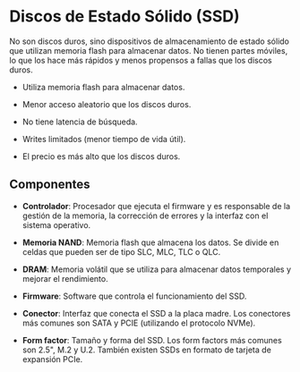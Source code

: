 # Discos de Estado Sólido (SSD)

No son discos duros, sino dispositivos de almacenamiento de estado sólido que utilizan memoria flash para almacenar datos. No tienen partes móviles, lo que los hace más rápidos y menos propensos a fallas que los discos duros.

- Utiliza memoria flash para almacenar datos.

- Menor acceso aleatorio que los discos duros.

- No tiene latencia de búsqueda.

- Writes limitados (menor tiempo de vida útil).

- El precio es más alto que los discos duros.

## Componentes

- **Controlador**: Procesador que ejecuta el firmware y es responsable de la gestión de la memoria, la corrección de errores y la interfaz con el sistema operativo.

- **Memoria NAND**: Memoria flash que almacena los datos. Se divide en celdas que pueden ser de tipo SLC, MLC, TLC o QLC.

- **DRAM**: Memoria volátil que se utiliza para almacenar datos temporales y mejorar el rendimiento.

- **Firmware**: Software que controla el funcionamiento del SSD.

- **Conector**: Interfaz que conecta el SSD a la placa madre. Los conectores más comunes son SATA y PCIE (utilizando el protocolo NVMe).

- **Form factor**: Tamaño y forma del SSD. Los form factors más comunes son 2.5", M.2 y U.2. También existen SSDs en formato de tarjeta de expansión PCIe.
